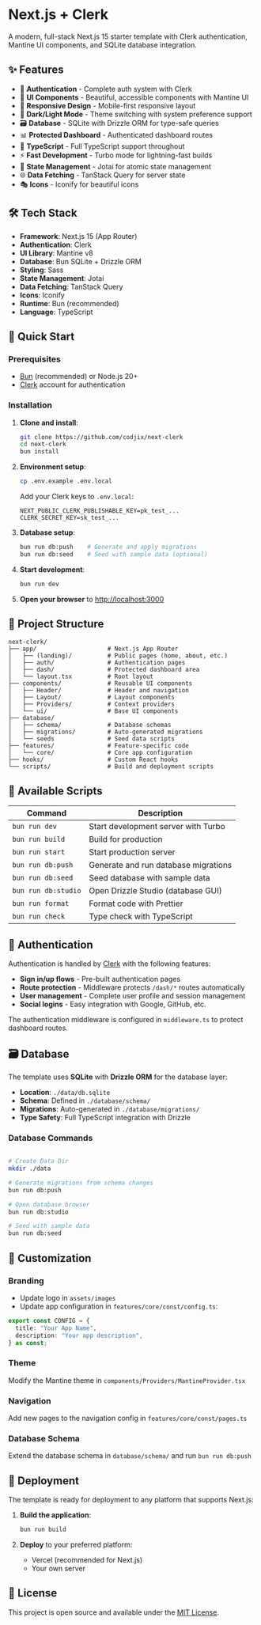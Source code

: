# Next.js + Clerk

A modern, full-stack Next.js 15 starter template with Clerk authentication, Mantine UI components, and SQLite database integration.

## ✨ Features

- 🔐 **Authentication** - Complete auth system with Clerk
- 🎨 **UI Components** - Beautiful, accessible components with Mantine UI
- 📱 **Responsive Design** - Mobile-first responsive layout
- 🌙 **Dark/Light Mode** - Theme switching with system preference support
- 🗃️ **Database** - SQLite with Drizzle ORM for type-safe queries
- 📊 **Protected Dashboard** - Authenticated dashboard routes
- 🎯 **TypeScript** - Full TypeScript support throughout
- ⚡ **Fast Development** - Turbo mode for lightning-fast builds
- 🔄 **State Management** - Jotai for atomic state management
- 🌐 **Data Fetching** - TanStack Query for server state
- 🎭 **Icons** - Iconify for beautiful icons

## 🛠️ Tech Stack

- **Framework**: Next.js 15 (App Router)
- **Authentication**: Clerk
- **UI Library**: Mantine v8
- **Database**: Bun SQLite + Drizzle ORM
- **Styling**: Sass
- **State Management**: Jotai
- **Data Fetching**: TanStack Query
- **Icons**: Iconify
- **Runtime**: Bun (recommended)
- **Language**: TypeScript

## 🚀 Quick Start

### Prerequisites

- [Bun](https://bun.sh) (recommended) or Node.js 20+
- [Clerk](https://clerk.com) account for authentication

### Installation

1. **Clone and install**:

   ```bash
   git clone https://github.com/codjix/next-clerk
   cd next-clerk
   bun install
   ```

2. **Environment setup**:

   ```bash
   cp .env.example .env.local
   ```

   Add your Clerk keys to `.env.local`:

   ```env
   NEXT_PUBLIC_CLERK_PUBLISHABLE_KEY=pk_test_...
   CLERK_SECRET_KEY=sk_test_...
   ```

3. **Database setup**:

   ```bash
   bun run db:push    # Generate and apply migrations
   bun run db:seed    # Seed with sample data (optional)
   ```

4. **Start development**:

   ```bash
   bun run dev
   ```

5. **Open your browser** to [http://localhost:3000](http://localhost:3000)

## 📁 Project Structure

```
next-clerk/
├── app/                    # Next.js App Router
│   ├── (landing)/          # Public pages (home, about, etc.)
│   ├── auth/               # Authentication pages
│   ├── dash/               # Protected dashboard area
│   └── layout.tsx          # Root layout
├── components/             # Reusable UI components
│   ├── Header/             # Header and navigation
│   ├── Layout/             # Layout components
│   ├── Providers/          # Context providers
│   └── ui/                 # Base UI components
├── database/
│   ├── schema/             # Database schemas
│   ├── migrations/         # Auto-generated migrations
│   └── seeds               # Seed data scripts
├── features/               # Feature-specific code
│   └── core/               # Core app configuration
├── hooks/                  # Custom React hooks
└── scripts/                # Build and deployment scripts
```

## 📜 Available Scripts

| Command             | Description                          |
| ------------------- | ------------------------------------ |
| `bun run dev`       | Start development server with Turbo  |
| `bun run build`     | Build for production                 |
| `bun run start`     | Start production server              |
| `bun run db:push`   | Generate and run database migrations |
| `bun run db:seed`   | Seed database with sample data       |
| `bun run db:studio` | Open Drizzle Studio (database GUI)   |
| `bun run format`    | Format code with Prettier            |
| `bun run check`     | Type check with TypeScript           |

## 🔐 Authentication

Authentication is handled by [Clerk](https://clerk.com) with the following features:

- **Sign in/up flows** - Pre-built authentication pages
- **Route protection** - Middleware protects `/dash/*` routes automatically
- **User management** - Complete user profile and session management
- **Social logins** - Easy integration with Google, GitHub, etc.

The authentication middleware is configured in `middleware.ts` to protect dashboard routes.

## 🗃️ Database

The template uses **SQLite** with **Drizzle ORM** for the database layer:

- **Location**: `./data/db.sqlite`
- **Schema**: Defined in `./database/schema/`
- **Migrations**: Auto-generated in `./database/migrations/`
- **Type Safety**: Full TypeScript integration with Drizzle

### Database Commands

```bash

# Create Data Dir
mkdir ./data

# Generate migrations from schema changes
bun run db:push

# Open database browser
bun run db:studio

# Seed with sample data
bun run db:seed
```

## 🎨 Customization

### Branding

- Update logo in `assets/images`
- Update app configuration in `features/core/const/config.ts`:

```typescript
export const CONFIG = {
  title: "Your App Name",
  description: "Your app description",
} as const;
```

### Theme

Modify the Mantine theme in `components/Providers/MantineProvider.tsx`

### Navigation

Add new pages to the navigation config in `features/core/const/pages.ts`

### Database Schema

Extend the database schema in `database/schema/` and run `bun run db:push`

## 🚀 Deployment

The template is ready for deployment to any platform that supports Next.js:

1. **Build the application**:

   ```bash
   bun run build
   ```

2. **Deploy** to your preferred platform:
   - Vercel (recommended for Next.js)
   - Your own server

## 📝 License

This project is open source and available under the [MIT License](LICENSE).
